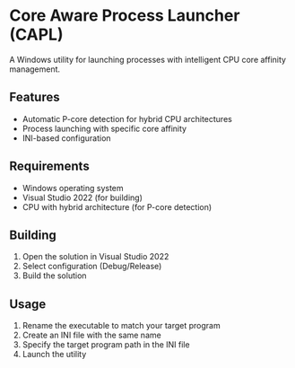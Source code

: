 # Core Aware Process Launcher (CAPL)

A Windows utility for launching processes with intelligent CPU core affinity management.

## Features
- Automatic P-core detection for hybrid CPU architectures
- Process launching with specific core affinity
- INI-based configuration

## Requirements
- Windows operating system
- Visual Studio 2022 (for building)
- CPU with hybrid architecture (for P-core detection)

## Building
1. Open the solution in Visual Studio 2022
2. Select configuration (Debug/Release)
3. Build the solution

## Usage
1. Rename the executable to match your target program
2. Create an INI file with the same name
3. Specify the target program path in the INI file
4. Launch the utility
